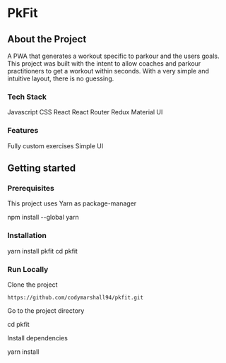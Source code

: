 # PkFit

## About the Project

A PWA that generates a workout specific to parkour and the users goals. This project was built with the intent to allow coaches and parkour practitioners to get a workout within seconds. With a very simple and intuitive layout, there is no guessing. 

### Tech Stack

Javascript
CSS
React
React Router
Redux
Material UI

### Features

Fully custom exercises
Simple UI

## Getting started

### Prerequisites
This project uses Yarn as package-manager

npm install --global yarn

### Installation
yarn install pkfit
cd pkfit

### Run Locally
Clone the project

```https://github.com/codymarshall94/pkfit.git```

Go to the project directory

cd pkfit

Install dependencies

yarn install


